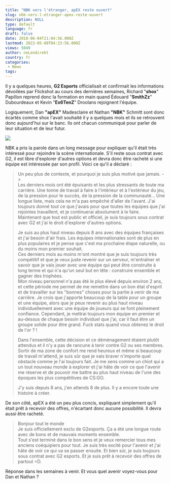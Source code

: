 ```yaml
---
title: "NBK vers l'étranger, apEX reste ouvert"
slug: nbk-vers-l-etranger-apex-reste-ouvert
description: NULL
type: default
language: fr
draft: false
date: 2018-06-04T21:04:56.000Z
lastmod: 2022-05-08T04:23:56.000Z
views: 5049
author: neLendirekt
country: fr
categories:
 - News
tags:
---
```

Il y a quelques heures, **G2 Esports** officialisait et confirmait les informations dévoilées par Flickshot au cours des dernières semaines, Richard "**shox**" Papillon reprend donc la formation en main quand Édouard "**SmithZz**" Dubourdeaux et Kevin "**Ex6TenZ**" Droolans rejoignent l'équipe. 

Logiquement, Dan **"apEX"** Madesclaire et Nathan **"NBK"** Schmitt sont donc écartés comme shox l'avait souhaité il y a quelques mois et ils se retrouvent donc aujourd'hui sur le banc. Ils ont chacun communiqué pour parler de leur situation et de leur futur.

![](https://flickshot-ue.s3.eu-west-2.amazonaws.com/flickshot/article/5b1592e4cc4a0/images/JZvT9MVrucrvzYejEqBY17ofsYM8cJuBvbVNyKPs.jpeg)

NBK a pris la parole dans un long message pour expliquer qu'il était très intéressé pour rejoindre la scène internationale. S'il reste sous contrat avec G2, il est libre d'explorer d'autres options et devra donc être racheté si une équipe est intéressée par son profil. Voici ce qu'il a déclaré :

> Un peu plus de contexte, et pourquoi je suis plus motivé que jamais. ->  
> Les derniers mois ont été épuisants et les plus stressants de toute ma carrière. Une tonne de travail à faire à l'intérieur et à l'extérieur du jeu, de la pression pour le succès, de la pression de la communauté... Une longue liste, mais cela ne m'a pas empêché d'aller de l'avant. J'ai toujours donné tout ce que j'avais pour que toutes les équipes que j'ai rejointes travaillent, et je continuerai absolument à le faire.  
> Maintenant que tout est public et officiel, je suis toujours sous contrat avec G2 et j'ai le droit d'explorer d'autres options.  
>  
> Je suis au plus haut niveau depuis 8 ans avec des équipes françaises et j'ai besoin d'air frais. Les équipes internationales sont de plus en plus populaires et je pense que c'est ma prochaine étape naturelle, ou du moins mon premier souhait.  
> Ces derniers mois au moins m'ont montré que je suis toujours très compétitif et que je veux juste revenir sur un serveur, m'entraîner et savoir que je vais jouer avec une équipe qui peut être construite à long terme et qui n'a qu'un seul but en tête : construire ensemble et gagner des trophées.  
> Mon niveau personnel n'a pas été le plus élevé depuis environ 2 ans, et cette période me permet de me remettre dans un bon état d'esprit et de travailler sur les "bonnes" choses pour la partie à venir de ma carrière. Je crois que j'apporte beaucoup de la table pour un groupe et une équipe, alors que je peux revenir au plus haut niveau individuellement avec une équipe de joueurs qui se font pleinement confiance. Cependant, je mettrai toujours mon équipe en premier et au-dessus de chaque besoin individuel que j'ai, car il faut être un groupe solide pour être grand. Fuck stats quand vous obtenez le droit de l'or ? !  
>  
> Dans l'ensemble, cette décision et ce déménagement étaient plutôt attendus et il n'y a pas de rancune à tenir contre G2 ou ses membres. Sortir de ma zone de confort me rend heureux et même si beaucoup de travail m'attend, je suis sûr que je vais braver n'importe quel obstacle comme je l'ai toujours fait. Je me sens comme un chiot qui a un tout nouveau monde à explorer et j'ai hâte de voir ce que l'avenir me réserve et de pouvoir me battre au plus haut niveau de l'une des époques les plus compétitives de CS:GO.  
>  
> J'y suis depuis 8 ans, j'en attends 8 de plus. Il y a encore toute une histoire à créer.

De son côté, apEX a été un peu plus concis, expliquant simplement qu'il était prêt à recevoir des offres, n'écartant donc aucune possibilité. Il devra aussi être racheté. 

> Bonjour tout le monde  
> Je suis officiellement exclu de G2esports. Ça a été une longue route avec de bons et de mauvais moments ensemble.  
> Tout s'est terminé dans le bon sens et je veux remercier tous mes anciens coéquipiers pour tout. Je suis très excité pour l'avenir et j'ai hâte de voir ce qui va se passer ensuite. Et bien sûr, je suis toujours sous contrat avec G2 esports. Et je suis prêt à recevoir des offres de partout =D.

Réponse dans les semaines à venir. Et vous quel avenir voyez-vous pour Dan et Nathan ?
